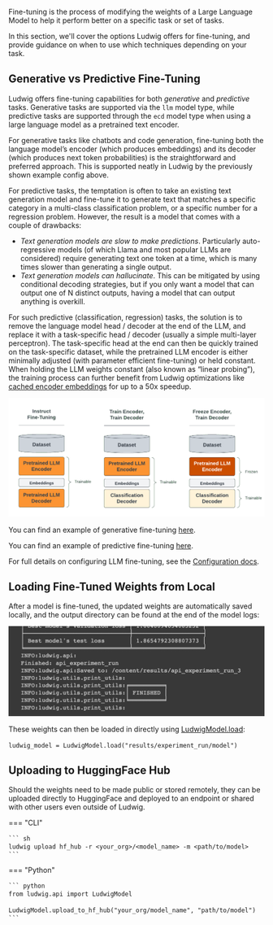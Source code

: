 Fine-tuning is the process of modifying the weights of a Large Language Model to help it
perform better on a specific task or set of tasks.

In this section, we'll cover the options Ludwig offers for fine-tuning, and provide guidance on when
to use which techniques depending on your task.

## Generative vs Predictive Fine-Tuning

Ludwig offers fine-tuning capabilities for both *generative* and *predictive* tasks. Generative tasks are supported via the `llm` model type,
while predictive tasks are supported through the `ecd` model type when using a large language model as a pretrained text encoder.

For generative tasks like chatbots and code generation, fine-tuning both the language model’s encoder (which produces embeddings) and its decoder (which produces next token probabilities) is the straightforward and preferred approach. This is supported neatly in Ludwig by the previously shown example config above.

For predictive tasks, the temptation is often to take an existing text generation model and fine-tune it to generate text that matches a specific category in a multi-class classification problem, or a specific number for a regression problem. However, the result is a model that comes with a couple of drawbacks:

- *Text generation models are slow to make predictions*. Particularly auto-regressive models (of which Llama and most popular LLMs are considered) require generating text one token at a time, which is many times slower than generating a single output.
- *Text generation models can hallucinate*. This can be mitigated by using conditional decoding strategies, but if you only want a model that can output one of N distinct outputs, having a model that can output anything is overkill.

For such predictive (classification, regression) tasks, the solution is to remove the language model head / decoder at the end of the LLM, and replace it with a task-specific head / decoder (usually a simple multi-layer perceptron). The task-specific head at the end can then be quickly trained on the task-specific dataset, while the pretrained LLM encoder is either minimally adjusted (with parameter efficient fine-tuning) or held constant. When holding the LLM weights constant (also known as “linear probing”), the training process can further benefit from Ludwig optimizations like [cached encoder embeddings](../distributed_training/finetuning.md#cache-encoder-embeddings) for up to a 50x speedup.

![img](../../images/llm-finetuning.png)

You can find an example of generative fine-tuning [here](https://github.com/ludwig-ai/ludwig/tree/master/examples/llama2_7b_finetuning_4bit).

You can find an example of predictive fine-tuning [here](https://github.com/ludwig-ai/ludwig/tree/master/examples/llm_finetuning).

For full details on configuring LLM fine-tuning, see the [Configuration docs](../../configuration/large_language_model.md).

## Loading Fine-Tuned Weights from Local

After a model is fine-tuned, the updated weights are automatically saved locally, and the output directory can be found at the end of the model logs:

![img](../../images/model_weights_location.png)

These weights can then be loaded in directly using [LudwigModel.load](../api/LudwigModel.md#load):

```ludwig_model = LudwigModel.load("results/experiment_run/model")```

## Uploading to HuggingFace Hub

Should the weights need to be made public or stored remotely, they can be uploaded directly to HuggingFace and deployed to an endpoint
or shared with other users even outside of Ludwig.

=== "CLI"

    ``` sh
    ludwig upload hf_hub -r <your_org>/<model_name> -m <path/to/model>
    ```

=== "Python"

    ``` python
    from ludwig.api import LudwigModel

    LudwigModel.upload_to_hf_hub("your_org/model_name", "path/to/model")
    ```